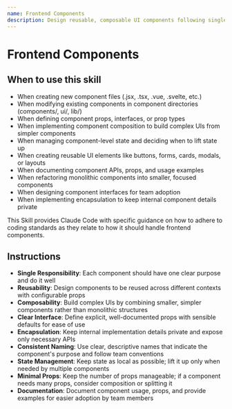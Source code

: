 ```yaml
---
name: Frontend Components
description: Design reusable, composable UI components following single responsibility principle with clear interfaces, encapsulation, and minimal props. Use this skill when creating or modifying frontend components in any framework (React, Vue, Svelte, web components) or component files. Apply when working with .jsx, .tsx, .vue, .svelte files in component directories (components/, src/components/, ui/, lib/), defining component props and interfaces, implementing component composition patterns, managing component-level state, creating reusable UI elements (buttons, forms, cards, modals), documenting component APIs, or refactoring components for better reusability and maintainability.
---
```


# Frontend Components

## When to use this skill

- When creating new component files (.jsx, .tsx, .vue, .svelte, etc.)
- When modifying existing components in component directories (components/, ui/, lib/)
- When defining component props, interfaces, or prop types
- When implementing component composition to build complex UIs from simpler components
- When managing component-level state and deciding when to lift state up
- When creating reusable UI elements like buttons, forms, cards, modals, or layouts
- When documenting component APIs, props, and usage examples
- When refactoring monolithic components into smaller, focused components
- When designing component interfaces for team adoption
- When implementing encapsulation to keep internal component details private

This Skill provides Claude Code with specific guidance on how to adhere to coding standards as they relate to how it should handle frontend components.

## Instructions

- **Single Responsibility**: Each component should have one clear purpose and do it well
- **Reusability**: Design components to be reused across different contexts with configurable props
- **Composability**: Build complex UIs by combining smaller, simpler components rather than monolithic structures
- **Clear Interface**: Define explicit, well-documented props with sensible defaults for ease of use
- **Encapsulation**: Keep internal implementation details private and expose only necessary APIs
- **Consistent Naming**: Use clear, descriptive names that indicate the component's purpose and follow team conventions
- **State Management**: Keep state as local as possible; lift it up only when needed by multiple components
- **Minimal Props**: Keep the number of props manageable; if a component needs many props, consider composition or splitting it
- **Documentation**: Document component usage, props, and provide examples for easier adoption by team members
